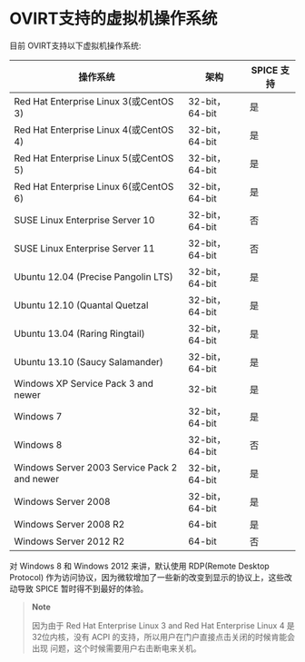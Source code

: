 # OVIRT支持的虚拟机操作系统

目前 OVIRT支持以下虚拟机操作系统:

|操作系统|架构|SPICE 支持|
|--------|----|----------|
|Red Hat Enterprise Linux 3(或CentOS 3)|32-bit，64-bit|是|
|Red Hat Enterprise Linux 4(或CentOS 4)|32-bit，64-bit|是|
|Red Hat Enterprise Linux 5(或CentOS 5)|32-bit，64-bit|是|
|Red Hat Enterprise Linux 6(或CentOS 6)|32-bit，64-bit|是|
|SUSE Linux Enterprise Server 10|32-bit，64-bit|否|
|SUSE Linux Enterprise Server 11|32-bit，64-bit|否|
|Ubuntu 12.04 (Precise Pangolin LTS)|32-bit，64-bit|是|
|Ubuntu 12.10 (Quantal Quetzal|32-bit，64-bit|是|
|Ubuntu 13.04 (Raring Ringtail)|32-bit，64-bit|是|
|Ubuntu 13.10 (Saucy Salamander)|32-bit，64-bit|是|
|Windows XP Service Pack 3 and newer|32-bit|是|
|Windows 7|32-bit，64-bit|是|
|Windows 8|32-bit，64-bit|否|
|Windows Server 2003 Service Pack 2 and newer|32-bit，64-bit|是|
|Windows Server 2008|32-bit，64-bit|是|
|Windows Server 2008 R2|64-bit|是|
|Windows Server 2012 R2|64-bit|否|

对 Windows 8 和 Windows 2012 来讲，默认使用 RDP(Remote Desktop Protocol)
作为访问协议，因为微软增加了一些新的改变到显示的协议上，这些改动导致
SPICE 暂时得不到最好的体验。

> **Note**
>
> 因为由于 Red Hat Enterprise Linux 3 and Red Hat Enterprise Linux 4
> 是32位内核，没有 ACPI
> 的支持，所以用户在门户直接点击关闭的时候肯能会出现
> 问题，这个时候需要用户右击断电来关机。

